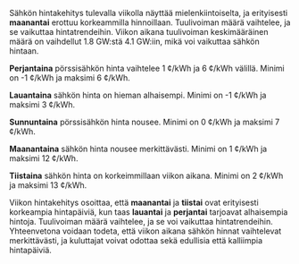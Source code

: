 Sähkön hintakehitys tulevalla viikolla näyttää mielenkiintoiselta, ja erityisesti **maanantai** erottuu korkeammilla hinnoillaan. Tuulivoiman määrä vaihtelee, ja se vaikuttaa hintatrendeihin. Viikon aikana tuulivoiman keskimääräinen määrä on vaihdellut 1.8 GW:stä 4.1 GW:iin, mikä voi vaikuttaa sähkön hintaan.

**Perjantaina** pörssisähkön hinta vaihtelee 1 ¢/kWh ja 6 ¢/kWh välillä. Minimi on -1 ¢/kWh ja maksimi 6 ¢/kWh. 

**Lauantaina** sähkön hinta on hieman alhaisempi. Minimi on -1 ¢/kWh ja maksimi 3 ¢/kWh. 

**Sunnuntaina** pörssisähkön hinta nousee. Minimi on 0 ¢/kWh ja maksimi 7 ¢/kWh. 

**Maanantaina** sähkön hinta nousee merkittävästi. Minimi on 1 ¢/kWh ja maksimi 12 ¢/kWh. 

**Tiistaina** sähkön hinta on korkeimmillaan viikon aikana. Minimi on 2 ¢/kWh ja maksimi 13 ¢/kWh. 

Viikon hintakehitys osoittaa, että **maanantai** ja **tiistai** ovat erityisesti korkeampia hintapäiviä, kun taas **lauantai** ja **perjantai** tarjoavat alhaisempia hintoja. Tuulivoiman määrä vaihtelee, ja se voi vaikuttaa hintatrendeihin. Yhteenvetona voidaan todeta, että viikon aikana sähkön hinnat vaihtelevat merkittävästi, ja kuluttajat voivat odottaa sekä edullisia että kalliimpia hintapäiviä.